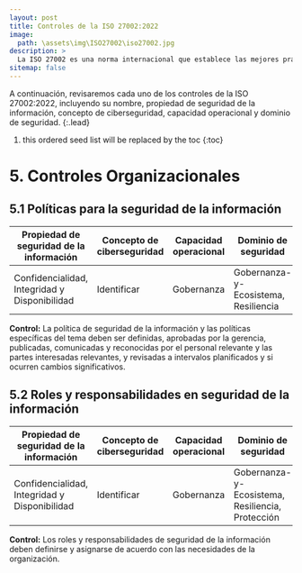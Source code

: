 ```yaml
---
layout: post
title: Controles de la ISO 27002:2022
image: 
  path: \assets\img\ISO27002\iso27002.jpg
description: >
  La ISO 27002 es una norma internacional que establece las mejores prácticas para la gestión de seguridad de la información en una organización, proporcionando un marco de referencia para la implementación de medidas de seguridad y la gestión de riesgos relacionados con la información.
sitemap: false
---
```


A continuación, revisaremos cada uno de los controles de la ISO 27002:2022, incluyendo su nombre, propiedad de seguridad de la información, concepto de ciberseguridad, capacidad operacional y dominio de seguridad.
{:.lead}

1. this ordered seed list will be replaced by the toc
{:toc}
# 5. Controles Organizacionales

## 5.1 Políticas para la seguridad de la información

| Propiedad de seguridad de la información | Concepto de ciberseguridad  | Capacidad operacional | Dominio de seguridad |
| ---------- | ---------- | ---------- | ---------- |
| Confidencialidad, Integridad y Disponibilidad | Identificar | Gobernanza | Gobernanza-y-Ecosistema, Resiliencia |

**Control:** La política de seguridad de la información y las políticas específicas del tema deben ser definidas, aprobadas por la gerencia, publicadas, comunicadas y reconocidas por el personal relevante y las partes interesadas relevantes, y revisadas a intervalos planificados y si ocurren cambios significativos.

## 5.2 Roles y responsabilidades en seguridad de la información

| Propiedad de seguridad de la información | Concepto de ciberseguridad  | Capacidad operacional | Dominio de seguridad |
| ---------- | ---------- | ---------- | ---------- |
| Confidencialidad, Integridad y Disponibilidad | Identificar | Gobernanza | Gobernanza-y-Ecosistema, Resiliencia, Protección |

**Control:** Los roles y responsabilidades de seguridad de la información deben definirse y asignarse de acuerdo con las necesidades de la organización.

